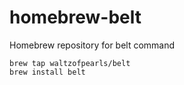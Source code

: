 # homebrew-belt

Homebrew repository for belt command

```shell
brew tap waltzofpearls/belt
brew install belt
```
